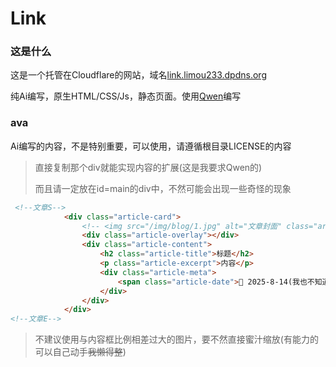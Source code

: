 # Link

### 这是什么

这是一个托管在Cloudflare的网站，域名[link.limou233.dpdns.org](https://limou233.dpdns.org)

纯Ai编写，原生HTML/CSS/Js，静态页面。使用[Qwen](https://chat.qwen.com)编写

### ava

Ai编写的内容，不是特别重要，可以使用，请遵循根目录LICENSE的内容

> 直接复制那个div就能实现内容的扩展(这是我要求Qwen的)
>
> 而且请一定放在id=main的div中，不然可能会出现一些奇怪的现象

```html
 <!--文章S-->
            <div class="article-card">
                <!-- <img src="/img/blog/1.jpg" alt="文章封面" class="article-cover"> -->
                <div class="article-overlay"></div>
                <div class="article-content">
                    <h2 class="article-title">标题</h2>
                    <p class="article-excerpt">内容</p>
                    <div class="article-meta">
                        <span class="article-date">📅 2025-8-14(我也不知道有什么用)</span>
                    </div>
                </div>
            </div>
<!--文章E-->
```

> 不建议使用与内容框比例相差过大的图片，要不然直接蜜汁缩放(有能力的可以自己动手~~我懒得整~~)
